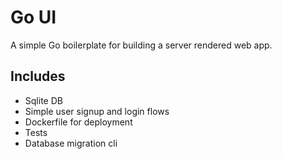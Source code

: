 # Go UI

A simple Go boilerplate for building a server rendered web app.

## Includes

- Sqlite DB
- Simple user signup and login flows
- Dockerfile for deployment
- Tests
- Database migration cli